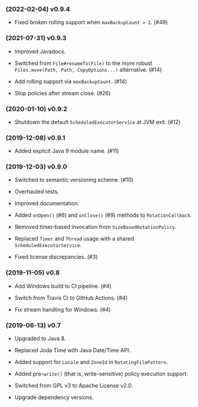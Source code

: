 <!---
 Copyright 2018-2021 Volkan Yazıcı

 Licensed under the Apache License, Version 2.0 (the "License");
 you may not use this file except in compliance with the License.
 You may obtain a copy of the License at

        http://www.apache.org/licenses/LICENSE-2.0

 Unless required by applicable law or agreed to in writing, software
 distributed under the License is distributed on an "AS IS" BASIS,
 WITHOUT WARRANTIES OR CONDITIONS OF ANY KIND, either express or implied.
 See the License for the specific language governing permits and
 limitations under the License.
-->

### (2022-02-04) v0.9.4

- Fixed broken rolling support when `maxBackupCount > 2`. (#49)

### (2021-07-31) v0.9.3

- Improved Javadocs.

- Switched from `File#renameTo(File)` to the more robust
  `Files.move(Path, Path, CopyOptions...)` alternative. (#14)

- Add rolling support via `maxBackupCount`. (#14)

- Stop policies after stream close. (#26)

### (2020-01-10) v0.9.2

- Shutdown the default `ScheduledExecutorService` at JVM exit. (#12)

### (2019-12-08) v0.9.1

- Added explicit Java 9 module name. (#11)

### (2019-12-03) v0.9.0

- Switched to semantic versioning scheme. (#10)

- Overhauled tests.

- Improved documentation.

- Added `onOpen()` (#6) and `onClose()` (#9) methods to `RotationCallback`.

- Removed timer-based invocation from `SizeBasedRotationPolicy`.

- Replaced `Timer` and `Thread` usage with a shared `ScheduledExecutorService`.

- Fixed license discrepancies. (#3)

### (2019-11-05) v0.8

- Add Windows build to CI pipeline. (#4)

- Switch from Travis CI to GitHub Actions. (#4)

- Fix stream handling for Windows. (#4)

### (2019-06-13) v0.7

- Upgraded to Java 8.

- Replaced Joda Time with Java Date/Time API.

- Added support for `Locale` and `ZoneId` in `RotatingFilePattern`.

- Added pre-`write()` (that is, write-sensitive) policy execution support.

- Switched from GPL v3 to Apache License v2.0.

- Upgrade dependency versions.
